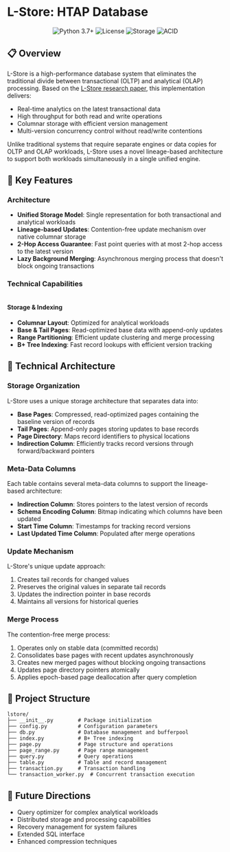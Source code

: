 # L-Store: HTAP Database

<div align="center">
  <img src="https://img.shields.io/badge/python-3.7%2B-blue" alt="Python 3.7+">
  <img src="https://img.shields.io/badge/license-Apache%202.0-green" alt="License">
  <img src="https://img.shields.io/badge/storage-column--oriented-orange" alt="Storage">
  <img src="https://img.shields.io/badge/transactions-ACID-red" alt="ACID">
</div>

## 📋 Overview

L-Store is a high-performance database system that eliminates the traditional divide between transactional (OLTP) and analytical (OLAP) processing. Based on the [L-Store research paper](https://arxiv.org/pdf/1601.04084), this implementation delivers:

- Real-time analytics on the latest transactional data
- High throughput for both read and write operations
- Columnar storage with efficient version management
- Multi-version concurrency control without read/write contentions

Unlike traditional systems that require separate engines or data copies for OLTP and OLAP workloads, L-Store uses a novel lineage-based architecture to support both workloads simultaneously in a single unified engine.

## 🚀 Key Features

### Architecture

- **Unified Storage Model**: Single representation for both transactional and analytical workloads
- **Lineage-based Updates**: Contention-free update mechanism over native columnar storage
- **2-Hop Access Guarantee**: Fast point queries with at most 2-hop access to the latest version
- **Lazy Background Merging**: Asynchronous merging process that doesn't block ongoing transactions

### Technical Capabilities

<div style="display: flex; justify-content: space-between; gap: 20px;">
<div>

#### Storage & Indexing

- **Columnar Layout**: Optimized for analytical workloads
- **Base & Tail Pages**: Read-optimized base data with append-only updates
- **Range Partitioning**: Efficient update clustering and merge processing
- **B+ Tree Indexing**: Fast record lookups with efficient version tracking

## 📐 Technical Architecture

### Storage Organization

L-Store uses a unique storage architecture that separates data into:

- **Base Pages**: Compressed, read-optimized pages containing the baseline version of records
- **Tail Pages**: Append-only pages storing updates to base records
- **Page Directory**: Maps record identifiers to physical locations
- **Indirection Column**: Efficiently tracks record versions through forward/backward pointers

### Meta-Data Columns

Each table contains several meta-data columns to support the lineage-based architecture:

- **Indirection Column**: Stores pointers to the latest version of records
- **Schema Encoding Column**: Bitmap indicating which columns have been updated
- **Start Time Column**: Timestamps for tracking record versions
- **Last Updated Time Column**: Populated after merge operations

### Update Mechanism

L-Store's unique update approach:

1. Creates tail records for changed values
2. Preserves the original values in separate tail records
3. Updates the indirection pointer in base records
4. Maintains all versions for historical queries

### Merge Process

The contention-free merge process:

1. Operates only on stable data (committed records)
2. Consolidates base pages with recent updates asynchronously
3. Creates new merged pages without blocking ongoing transactions
4. Updates page directory pointers atomically
5. Applies epoch-based page deallocation after query completion

## 📂 Project Structure

```
lstore/
├── __init__.py        # Package initialization
├── config.py          # Configuration parameters
├── db.py              # Database management and bufferpool
├── index.py           # B+ Tree indexing
├── page.py            # Page structure and operations
├── page_range.py      # Page range management
├── query.py           # Query operations
├── table.py           # Table and record management
├── transaction.py     # Transaction handling
└── transaction_worker.py  # Concurrent transaction execution
```

## 🔮 Future Directions

- Query optimizer for complex analytical workloads
- Distributed storage and processing capabilities
- Recovery management for system failures
- Extended SQL interface
- Enhanced compression techniques
